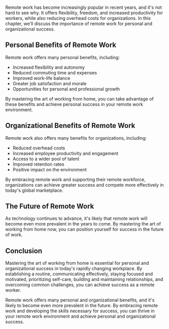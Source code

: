 
Remote work has become increasingly popular in recent years, and it's not hard to see why. It offers flexibility, freedom, and increased productivity for workers, while also reducing overhead costs for organizations. In this chapter, we'll discuss the importance of remote work for personal and organizational success.

Personal Benefits of Remote Work
--------------------------------

Remote work offers many personal benefits, including:

* Increased flexibility and autonomy
* Reduced commuting time and expenses
* Improved work-life balance
* Greater job satisfaction and morale
* Opportunities for personal and professional growth

By mastering the art of working from home, you can take advantage of these benefits and achieve personal success in your remote work environment.

Organizational Benefits of Remote Work
--------------------------------------

Remote work also offers many benefits for organizations, including:

* Reduced overhead costs
* Increased employee productivity and engagement
* Access to a wider pool of talent
* Improved retention rates
* Positive impact on the environment

By embracing remote work and supporting their remote workforce, organizations can achieve greater success and compete more effectively in today's global marketplace.

The Future of Remote Work
-------------------------

As technology continues to advance, it's likely that remote work will become even more prevalent in the years to come. By mastering the art of working from home now, you can position yourself for success in the future of work.

Conclusion
----------

Mastering the art of working from home is essential for personal and organizational success in today's rapidly changing workplace. By establishing a routine, communicating effectively, staying focused and motivated, prioritizing self-care, building and maintaining relationships, and overcoming common challenges, you can achieve success as a remote worker.

Remote work offers many personal and organizational benefits, and it's likely to become even more prevalent in the future. By embracing remote work and developing the skills necessary for success, you can thrive in your remote work environment and achieve personal and organizational success.
